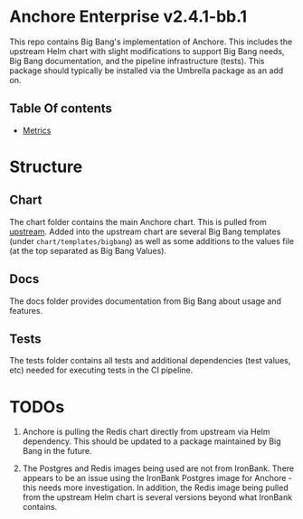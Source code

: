 # Anchore Enterprise v2.4.1-bb.1

This repo contains Big Bang's implementation of Anchore. This includes the upstream Helm chart with slight modifications to support Big Bang needs, 
Big Bang documentation, and the pipeline infrastructure (tests). This package should typically be installed via the Umbrella package as an add on.

## Table Of contents

- [Metrics](./metrics.md)

# Structure

## Chart

The chart folder contains the main Anchore chart. This is pulled from [upstream](https://github.com/anchore/anchore-charts/tree/master/stable/anchore-engine). 
Added into the upstream chart are several Big Bang templates (under `chart/templates/bigbang`) as well as some additions to the values file (at the top separated 
as Big Bang Values).

## Docs

The docs folder provides documentation from Big Bang about usage and features.

## Tests

The tests folder contains all tests and additional dependencies (test values, etc) needed for executing tests in the CI pipeline.

# TODOs

1. Anchore is pulling the Redis chart directly from upstream via Helm dependency. This should be updated to a package maintained by Big Bang in the future.

2. The Postgres and Redis images being used are not from IronBank. There appears to be an issue using the IronBank Postgres image for Anchore - this needs 
more investigation. In addition, the Redis image being pulled from the upstream Helm chart is several versions beyond what IronBank contains.
